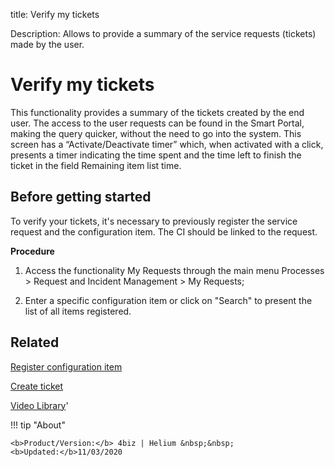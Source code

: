 title: Verify my tickets

Description: Allows to provide a summary of the service requests (tickets) made by the user.

# Verify my tickets

This functionality provides a summary of the tickets created by the end user. The access to the user requests can be found in the Smart Portal, making the query quicker, without the need to go into the system. This screen has a “Activate/Deactivate timer” which, when activated with a click, presents a timer indicating the time spent and the time left to finish the ticket in the field Remaining item list time.

## Before getting started

To verify your tickets, it's necessary to previously register the service request and the configuration item. The CI should be linked to the request.

**Procedure**

1.	Access the functionality My Requests through the main menu Processes > Request and Incident Management > My Requests;

2.	Enter a specific configuration item or click on "Search" to present the list of all items registered.

Related
-----------

[Register configuration item](/en-us/4biz-helium/processes/configuration/use/register-CI.html)

[Create ticket](/en-us/4biz-helium/processes/tickets/use/create-ticket.html)

<i class='fa fa-youtube-play  fa-2x' style='color:#97ce17;vertical-align: middle;'> </i> [Video Library](https://www.youtube.com/playlist?list=PLB5qK2uzf2RNrJnhiXj3dbmgsm9-quhfz)'

!!! tip "About"

    <b>Product/Version:</b> 4biz | Helium &nbsp;&nbsp;
    <b>Updated:</b>11/03/2020

